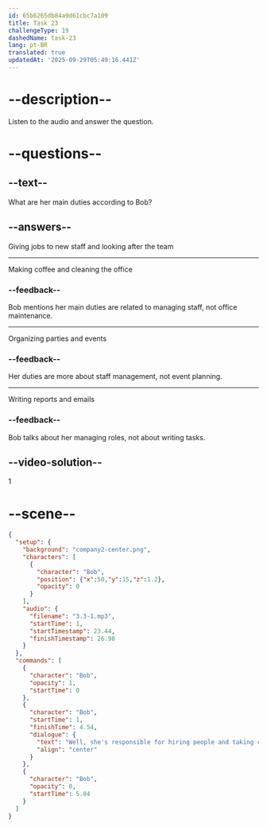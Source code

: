```yaml
---
id: 65b6265db84a9d61cbc7a109
title: Task 23
challengeType: 19
dashedName: task-23
lang: pt-BR
translated: true
updatedAt: '2025-09-29T05:49:16.441Z'
---
```


<!-- (Audio) Bob: Well, she's responsible for hiring people and taking care of workers. -->

# --description--

Listen to the audio and answer the question.

# --questions--

## --text--

What are her main duties according to Bob?

## --answers--

Giving jobs to new staff and looking after the team

---

Making coffee and cleaning the office

### --feedback--

Bob mentions her main duties are related to managing staff, not office maintenance.

---

Organizing parties and events

### --feedback--

Her duties are more about staff management, not event planning.

---

Writing reports and emails

### --feedback--

Bob talks about her managing roles, not about writing tasks.

## --video-solution--

1

# --scene--

```json
{
  "setup": {
    "background": "company2-center.png",
    "characters": [
      {
        "character": "Bob",
        "position": {"x":50,"y":15,"z":1.2},
        "opacity": 0
      }
    ],
    "audio": {
      "filename": "3.3-1.mp3",
      "startTime": 1,
      "startTimestamp": 23.44,
      "finishTimestamp": 26.98
    }
  },
  "commands": [
    {
      "character": "Bob",
      "opacity": 1,
      "startTime": 0
    },
    {
      "character": "Bob",
      "startTime": 1,
      "finishTime": 4.54,
      "dialogue": {
        "text": "Well, she's responsible for hiring people and taking care of workers.",
        "align": "center"
      }
    },
    {
      "character": "Bob",
      "opacity": 0,
      "startTime": 5.04
    }
  ]
}
```
